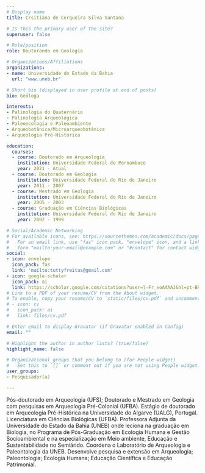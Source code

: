 ```yaml
---
# Display name
title: Crsitiana de Cerqueira Silva Santana

# Is this the primary user of the site?
superuser: false

# Role/position
role: Doutorando em Geologia 

# Organizations/Affiliations
organizations:
- name: Universidade do Estado da Bahia
  url: "www.uneb.br"

# Short bio (displayed in user profile at end of posts)
bio: Geóloga

interests:
- Palinologia do Quaternário
- Palinologia Arqueológica
- Paleoecologia e Paleoambiente
- Arqueobotânica/Microarqueobotânica
- Arqueologia Pré-Histórica

education:
  courses:
  - course: Doutorado em Arqueologia
    institution: Universidade Federal de Pernambuco
    year: 2021 - Atual
  - course: Doutorado em Geologia
    institution: Universidade Federal do Rio de Janeiro
    year: 2011 - 2007
  - course: Mestrado em Geologia
    institution: Universidade Federal do Rio de Janeiro
    year: 2005 - 2003
  - course: Graduação em Ciências Biológicas
    institution: Universidade Federal do Rio de Janeiro
    year: 2002 - 1999

# Social/Academic Networking
# For available icons, see: https://sourcethemes.com/academic/docs/page-builder/#icons
#   For an email link, use "fas" icon pack, "envelope" icon, and a link in the
#   form "mailto:your-email@example.com" or "#contact" for contact widget.
social:
- icon: envelope
  icon_pack: fas
  link: 'mailto:tuttyfreitas@gmail.com'
- icon: google-scholar
  icon_pack: ai
  link: https://scholar.google.com/citations?user=l-Fr_xoAAAAJ&hl=pt-BR
# Link to a PDF of your resume/CV from the About widget.
# To enable, copy your resume/CV to `static/files/cv.pdf` and uncomment the lines below.
# - icon: cv
#   icon_pack: ai
#   link: files/cv.pdf

# Enter email to display Gravatar (if Gravatar enabled in Config)
email: ""

# Highlight the author in author lists? (true/false)
highlight_name: false

# Organizational groups that you belong to (for People widget)
#   Set this to `[]` or comment out if you are not using People widget.
user_groups:
- Pesquisador(a)

---
```


Pós-doutorado em Arqueologia (UFS); Doutorado e Mestrado em Geologia com pesquisas em Arqueologia Pré-Colonial (UFBA). Estágio de doutorado em Arqueologia Pré-Histórica na Universidade do Algarve (UALG), Portugal. Licenciatura em Ciências Biológicas (UFBA). Professora Adjunta da Universidade do Estado da Bahia (UNEB) onde leciona na graduação em Biologia, no Programa de Pós-Graduação em Ecologia Humana e Gestão Socioambiental e na especialização em Meio ambiente, Educação e Sustentabilidade no Semiárido. Coordena o Laboratório de Arqueologia e Paleontologia da UNEB. Desenvolve pesquisa e extensão em Arqueologia; Paleontologia; Ecologia Humana; Educação Científica e Educação Patrimonial.
